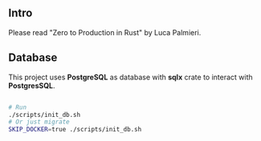 ## Intro

Please read "Zero to Production in Rust" by Luca Palmieri.

## Database

This project uses **PostgreSQL** as database with **sqlx** crate to interact with **PostgresSQL**.

```bash

# Run
./scripts/init_db.sh
# Or just migrate
SKIP_DOCKER=true ./scripts/init_db.sh

```
